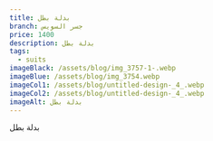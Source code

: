 ```yaml
---
title: بدلة بطل
branch: جسر السويس
price: 1400
description: بدلة بطل
tags:
  - suits
imageBlack: /assets/blog/img_3757-1-.webp
imageBlue: /assets/blog/img_3754.webp
imageCol1: /assets/blog/untitled-design-_4_.webp
imageCol2: /assets/blog/untitled-design-_4_.webp
imageAlt: بدلة بطل
---
```

بدلة بطل